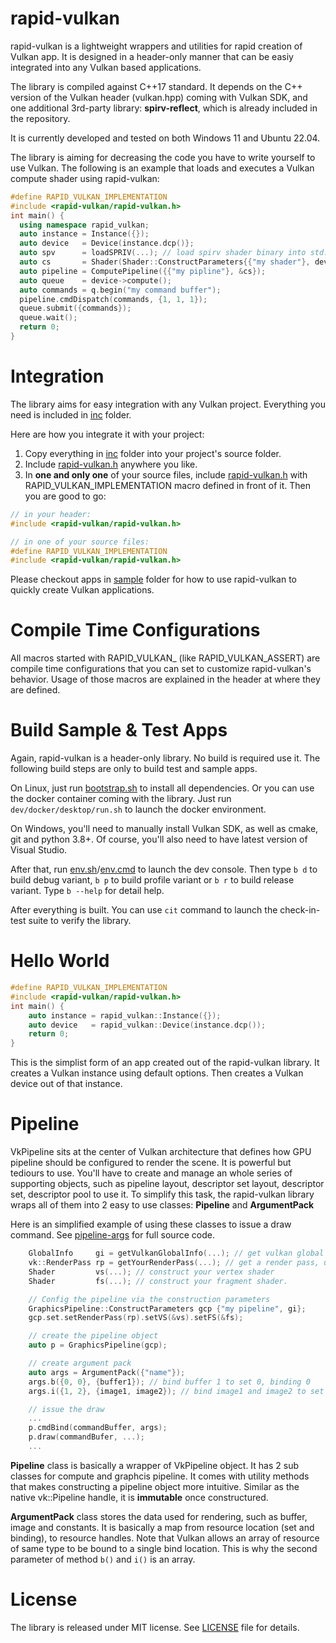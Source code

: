 # rapid-vulkan
rapid-vulkan is a lightweight wrappers and utilities for rapid creation of Vulkan app. It is designed in a header-only manner that can be easiy integrated into any Vulkan based applications.

The library is compiled against C++17 standard. It depends on the C++ version of the Vulkan header (vulkan.hpp) coming with Vulkan SDK, and one additional 3rd-party library: **spirv-reflect**, which is already included in the repository.

It is currently developed and tested on both Windows 11 and Ubuntu 22.04.

The library is aiming for decreasing the code you have to write yourself to use Vulkan. The following is an example that loads and executes a Vulkan compute shader using rapid-vulkan:

```c++
#define RAPID_VULKAN_IMPLEMENTATION
#include <rapid-vulkan/rapid-vulkan.h>
int main() {
  using namespace rapid_vulkan;
  auto instance = Instance({});
  auto device   = Device(instance.dcp()};
  auto spv      = loadSPRIV(...); // load spirv shader binary into std::vector container.
  auto cs       = Shader(Shader::ConstructParameters{{"my shader"}, device->gi}.setSpriv(spv));
  auto pipeline = ComputePipeline({{"my pipline"}, &cs});
  auto queue    = device->compute();
  auto commands = q.begin("my command buffer");
  pipeline.cmdDispatch(commands, {1, 1, 1});
  queue.submit({commands});
  queue.wait();
  return 0;
}
```

# Integration
The library aims for easy integration with any Vulkan project. Everything you need is included in [inc](inc) folder.

Here are how you integrate it with your project:

1. Copy everything in [inc](inc) folder into your project's source folder.
2. Include [rapid-vulkan.h](inc/rapid-vulkan/rapid-vulkan.h) anywhere you like.
3. In **one and only one** of your source files, include [rapid-vulkan.h](inc/rapid-vulkan/rapid-vulkan.h) with RAPID_VULKAN_IMPLEMENTATION macro defined in front of it. Then you are good to go:

```c
// in your header:
#include <rapid-vulkan/rapid-vulkan.h>

// in one of your source files:
#define RAPID_VULKAN_IMPLEMENTATION
#include <rapid-vulkan/rapid-vulkan.h>
```
Please checkout apps in [sample](dev/sample) folder for how to use rapid-vulkan to quickly create Vulkan applications.

# Compile Time Configurations

All macros started with RAPID_VULKAN_ (like RAPID_VULKAN_ASSERT) are compile time configurations that you can set to customize rapid-vulkan's behavior. Usage of those macros are explained in the header at where they are defined.

# Build Sample & Test Apps
Again, rapid-vulkan is a header-only library. No build is required use it. The following build steps are only to build test and sample apps.

On Linux, just run [bootstrap.sh](dev/env/bootstrap.sh) to install all dependencies. Or you can use the docker container coming with the library. Just run `dev/docker/desktop/run.sh` to launch the docker environment.

On Windows, you'll need to manually install Vulkan SDK, as well as cmake, git and python 3.8+. Of course, you'll also need to have latest version of Visual Studio.

After that, run [env.sh](env.sh)/[env.cmd](env.cmd) to launch the dev console. Then type `b d` to build debug variant, `b p` to build profile variant or `b r` to build release variant. Type `b --help` for detail help.

After everything is built. You can use `cit` command to launch the check-in-test suite to verify the library.

# Hello World
```c++
#define RAPID_VULKAN_IMPLEMENTATION
#include <rapid-vulkan/rapid-vulkan.h>
int main() {
    auto instance = rapid_vulkan::Instance({});
    auto device   = rapid_vulkan::Device(instance.dcp());
    return 0;
}
```
This is the simplist form of an app created out of the rapid-vulkan library. It creates a Vulkan instance using default options. Then creates a Vulkan device out of that instance.

# Pipeline
VkPipeline sits at the center of Vulkan architecture that defines how GPU pipeline should be configured to render the scene. It is powerful but tediours to use. You'll have to create and manage an whole series of supporting objects, such as pipeline layout, descriptor set layout, descriptor set, descriptor pool to use it. To simplify this task, the rapid-vulkan library wraps all of them into 2 easy to use classes: **Pipeline** and **ArgumentPack**

Here is an simplified example of using these classes to issue a draw command. See [pipeline-args](dev/sample/pipeline-args.cpp) for full source code.

```c++
    GlobalInfo     gi = getVulkanGlobalInfo(...); // get vulkan global information, usually from a Device object.
    vk::RenderPass rp = getYourRenderPass(...); // get a render pass, usually from a Swapchian class.
    Shader         vs(...); // construct your vertex shader
    Shader         fs(...); // construct your fragment shader.

    // Config the pipeline via the construction parameters
    GraphicsPipeline::ConstructParameters gcp {"my pipeline", gi};
    gcp.set.setRenderPass(rp).setVS(&vs).setFS(&fs);

    // create the pipeline object
    auto p = GraphicsPipeline(gcp);

    // create argument pack
    auto args = ArgumentPack({"name"});
    args.b({0, 0}, {buffer1}); // bind buffer 1 to set 0, binding 0
    args.i({1, 2}, {image1, image2}); // bind image1 and image2 to set 1, binding 2

    // issue the draw
    ...
    p.cmdBind(commandBuffer, args);
    p.draw(commandBufer, ...);
    ...
```

**Pipeline** class is basically a wrapper of VkPipeline object. It has 2 sub classes for compute and graphcis pipeline. It comes with utility methods that makes constructing a pipeline object more intuitive. Similar as the native vk::Pipeline handle, it is **immutable** once constructured.

**ArgumentPack** class stores the data used for rendering, such as buffer, image and constants. It is basically a map from resource location (set and binding), to resource handles. Note that Vulkan allows an array of resource of same type to be bound to a single bind location. This is why the second parameter of method `b()` and `i()` is an array.

# License
The library is released under MIT license. See [LICENSE](LICENSE) file for details.
